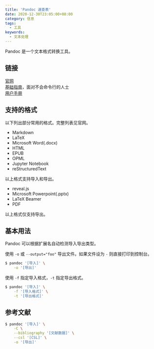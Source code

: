 ```yaml
---
title: 'Pandoc 速查表'
date: 2020-12-30T23:05:00+08:00
category: 信息
tags:
  - 工具
keywords:
  - 文本处理
---
```


Pandoc 是一个文本格式转换工具。

<!-- more -->

## 链接

[官网](https://pandoc.org/)  
[基础指南](https://pandoc.org/getting-started.html)，面对不会命令行的人士  
[用户手册](https://pandoc.org/MANUAL.html)

## 支持的格式

以下列出部分常用的格式。完整列表见官网。

- Markdown
- LaTeX
- Microsoft Word(.docx)
- HTML
- EPUB
- OPML
- Jupyter Notebook
- reStructuredText

以上格式支持导入和导出。

- reveal.js
- Microsoft Powerpoint(.pptx)
- LaTeX Beamer
- PDF

以上格式仅支持导出。

## 基本用法

Pandoc 可以根据扩展名自动检测导入导出类型。

使用 `-o` 或 `--output="foo"` 导出文件。如果文件设为 `-` 则直接打印到控制台。

```sh
$ pandoc '[导入]' \
    -o '[导出]'
```

使用 `-f` 指定导入格式，`-t` 指定导出格式。

```sh
$ pandoc '[导入]' \
    -f '[导入格式]' \
    -t '[导出格式]'
```

<!--
```shell
pandoc test.md --bibliography my.bib --csl china-national-standard-gb-t-7714-2015-author-date.csl -o test.docx
```
-->

## 参考文献

```sh
$ pandoc '[导入]' \
    -C \
    --bibliography '[文献数据]' \
    --csl '[CSL]' \
    -o '[导出]'
```
